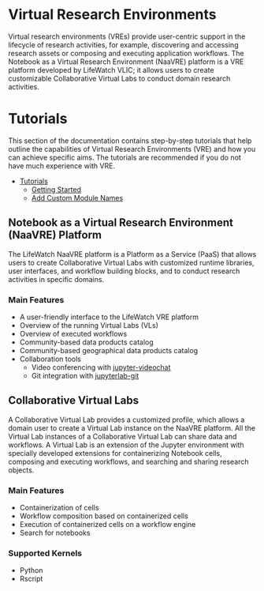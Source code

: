 # Virtual Research Environments

Virtual research environments (VREs) provide user-centric support in the lifecycle of research activities, for example, 
discovering and accessing research assets or composing and executing application workflows. The Notebook as a Virtual Research Environment (NaaVRE) platform is a VRE platform developed by LifeWatch VLIC; it allows users to create customizable Collaborative Virtual Labs to conduct domain research activities. 


# Tutorials

This section of the documentation contains step-by-step tutorials that help outline the capabilities of Virtual Research 
Environments (VRE) and how you can achieve specific aims. The tutorials are recommended if you do not have much 
experience with VRE.

* [Tutorials](tutorials/README.md)
  * [Getting Started](tutorials/README.md#getting-started)
  * [Add Custom Module Names](tutorials/README.md#add-custom-module-names)



## Notebook as a Virtual Research Environment (NaaVRE) Platform


The LifeWatch NaaVRE platform is a Platform as a Service (PaaS) that allows users to create Collaborative Virtual Labs with customized runtime libraries, user interfaces, and workflow building blocks, and to conduct research activities in specific domains.

### Main Features

* A user-friendly interface to the LifeWatch VRE platform
* Overview of the running Virtual Labs (VLs)
* Overview of executed workflows
* Community-based data products catalog
* Community-based geographical data products catalog
* Collaboration tools
  * Video conferencing with [jupyter-videochat](https://jupyter-videochat.readthedocs.io/en/latest/)
  * Git integration with [jupyterlab-git](https://pypi.org/project/jupyterlab-git/) 


## Collaborative Virtual Labs

A Collaborative Virtual Lab provides a customized profile, which allows a domain user to create a Virtual Lab instance on the NaaVRE platform. All the Virtual Lab instances of a Collaborative Virtual Lab can share data and workflows. A Virtual Lab is an extension of the Jupyter environment with specially developed extensions for containerizing Notebook cells, composing and executing workflows, and searching and sharing research objects.   

### Main Features
* Containerization of cells 
* Workflow composition based on containerized cells
* Execution of containerized cells on a workflow engine
* Search for notebooks

### Supported Kernels
* Python 
* Rscript 
